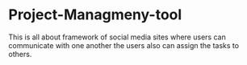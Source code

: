 # Project-Managmeny-tool
This is all about framework of social media sites where users can communicate with one another the users also can assign the tasks to others.

